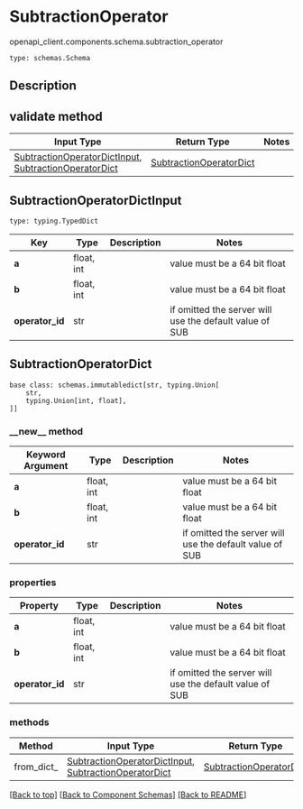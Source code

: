 # SubtractionOperator
openapi_client.components.schema.subtraction_operator
```
type: schemas.Schema
```

## Description


## validate method
Input Type | Return Type | Notes
------------ | ------------- | -------------
[SubtractionOperatorDictInput](#subtractionoperatordictinput), [SubtractionOperatorDict](#subtractionoperatordict) | [SubtractionOperatorDict](#subtractionoperatordict) |

## SubtractionOperatorDictInput
```
type: typing.TypedDict
```
Key | Type |  Description | Notes
------------ | ------------- | ------------- | -------------
**a** | float, int |  | value must be a 64 bit float
**b** | float, int |  | value must be a 64 bit float
**operator_id** | str |  | if omitted the server will use the default value of SUB

## SubtractionOperatorDict
```
base class: schemas.immutabledict[str, typing.Union[
    str,
    typing.Union[int, float],
]]

```
### &lowbar;&lowbar;new&lowbar;&lowbar; method
Keyword Argument | Type | Description | Notes
---------------- | ---- | ----------- | -----
**a** | float, int |  | value must be a 64 bit float
**b** | float, int |  | value must be a 64 bit float
**operator_id** | str |  | if omitted the server will use the default value of SUB

### properties
Property | Type | Description | Notes
-------- | ---- | ----------- | -----
**a** | float, int |  | value must be a 64 bit float
**b** | float, int |  | value must be a 64 bit float
**operator_id** | str |  | if omitted the server will use the default value of SUB

### methods
Method | Input Type | Return Type | Notes
------ | ---------- | ----------- | ------
from_dict_ | [SubtractionOperatorDictInput](#subtractionoperatordictinput), [SubtractionOperatorDict](#subtractionoperatordict) | [SubtractionOperatorDict](#subtractionoperatordict) | a constructor

[[Back to top]](#top) [[Back to Component Schemas]](../../../README.md#Component-Schemas) [[Back to README]](../../../README.md)
